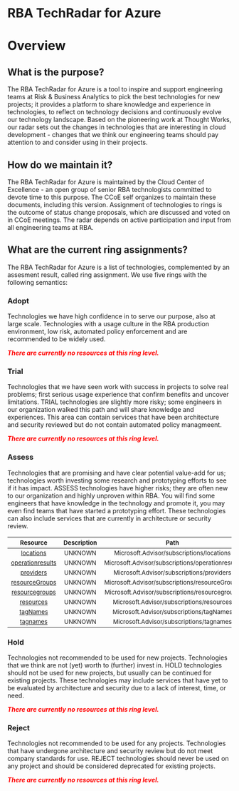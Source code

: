 
RBA TechRadar for Azure
=======================

# Overview

## What is the purpose?


The RBA TechRadar for Azure is a tool to inspire and support engineering teams at Risk & Business Analytics to pick the best technologies for new projects; it provides a platform to share knowledge and experience in technologies, to reflect on technology decisions and continuously evolve our technology landscape.  Based on the pioneering work at Thought Works, our radar sets out the changes in technologies that are interesting in cloud development - changes that we think our engineering teams should pay attention to and consider using in their projects.
## How do we maintain it?


The RBA TechRadar for Azure is maintained by the Cloud Center of Excellence - an open group of senior RBA technologists committed to devote time to this purpose.  The CCoE self organizes to maintain these documents, including this version.  Assignment of technologies to rings is the outcome of status change proposals, which are discussed and voted on in CCoE meetings.  The radar depends on active participation and input from all engineering teams at RBA.
## What are the current ring assignments?


The RBA TechRadar for Azure is a list of technologies, complemented by an assesment result, called ring assignment.  We use five rings with the following semantics:
### Adopt


Technologies we have high confidence in to serve our purpose, also at large scale.  Technologies with a usage culture in the RBA production environment, low risk, automated policy enforcement and are recommended to be widely used.  
  
***<font color="red"> There are currently no resources at this ring level. </font>***
### Trial


Technologies that we have seen work with success in projects to solve real problems;  first serious usage experience that confirm benefits and uncover limitations.  TRIAL technologies are slightly more risky; some engineers in our organization walked this path and will share knowledge and experiences.  This area can contain services that have been architecture and security reviewed but do not contain automated policy managmeent.  
  
***<font color="red"> There are currently no resources at this ring level. </font>***
### Assess


Technologies that are promising and have clear potential value-add for us; technologies worth investing some research and prototyping efforts to see if it has impact.  ASSESS technologies have higher risks;  they are often new to our organization and highly unproven within RBA.  You will find some engineers that have knowledge in the technology and promote it, you may even find teams that have started a prototyping effort.  These technologies can also include services that are currently in architecture or security review.  

|<sub>Resource</sub>|<sub>Description</sub>|<sub>Path</sub>|<sub>Status</sub>|
| :---: | :---: | :---: | :---: |
|<sub>[locations](https://github.com/openrba/python-azure-techradar/tree/master/Microsoft.Advisor/subscriptions/locations)</sub>|<sub>UNKNOWN</sub>|<sub>Microsoft.Advisor/subscriptions/locations</sub>|<sub>ASSESS</sub>|
|<sub>[operationresults](https://github.com/openrba/python-azure-techradar/tree/master/Microsoft.Advisor/subscriptions/operationresults)</sub>|<sub>UNKNOWN</sub>|<sub>Microsoft.Advisor/subscriptions/operationresults</sub>|<sub>ASSESS</sub>|
|<sub>[providers](https://github.com/openrba/python-azure-techradar/tree/master/Microsoft.Advisor/subscriptions/providers)</sub>|<sub>UNKNOWN</sub>|<sub>Microsoft.Advisor/subscriptions/providers</sub>|<sub>ASSESS</sub>|
|<sub>[resourceGroups](https://github.com/openrba/python-azure-techradar/tree/master/Microsoft.Advisor/subscriptions/resourceGroups)</sub>|<sub>UNKNOWN</sub>|<sub>Microsoft.Advisor/subscriptions/resourceGroups</sub>|<sub>ASSESS</sub>|
|<sub>[resourcegroups](https://github.com/openrba/python-azure-techradar/tree/master/Microsoft.Advisor/subscriptions/resourcegroups)</sub>|<sub>UNKNOWN</sub>|<sub>Microsoft.Advisor/subscriptions/resourcegroups</sub>|<sub>ASSESS</sub>|
|<sub>[resources](https://github.com/openrba/python-azure-techradar/tree/master/Microsoft.Advisor/subscriptions/resources)</sub>|<sub>UNKNOWN</sub>|<sub>Microsoft.Advisor/subscriptions/resources</sub>|<sub>ASSESS</sub>|
|<sub>[tagNames](https://github.com/openrba/python-azure-techradar/tree/master/Microsoft.Advisor/subscriptions/tagNames)</sub>|<sub>UNKNOWN</sub>|<sub>Microsoft.Advisor/subscriptions/tagNames</sub>|<sub>ASSESS</sub>|
|<sub>[tagnames](https://github.com/openrba/python-azure-techradar/tree/master/Microsoft.Advisor/subscriptions/tagnames)</sub>|<sub>UNKNOWN</sub>|<sub>Microsoft.Advisor/subscriptions/tagnames</sub>|<sub>ASSESS</sub>|

### Hold


Technologies not recommended to be used for new projects. Technologies that we think are not (yet) worth to (further) invest in.  HOLD technologies should not be used for new projects, but usually can be continued for existing projects.  These technologies may include services that have yet to be evaluated by architecture and security due to a lack of interest, time, or need.  
  
***<font color="red"> There are currently no resources at this ring level. </font>***
### Reject


Technologies not recommended to be used for any projects. Technologies that have undergone architecture and security review but do not meet company standards for use.  REJECT technologies should never be used on any project and should be considered deprecated for existing projects.  
  
***<font color="red"> There are currently no resources at this ring level. </font>***